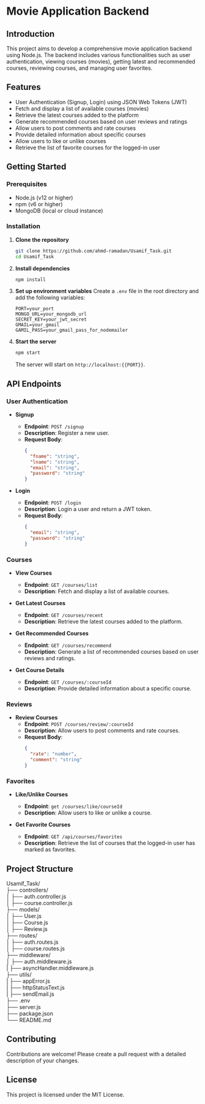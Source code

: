 # Movie Application Backend

## Introduction
This project aims to develop a comprehensive movie application backend using Node.js. The backend includes various functionalities such as user authentication, viewing courses (movies), getting latest and recommended courses, reviewing courses, and managing user favorites.

## Features
- User Authentication (Signup, Login) using JSON Web Tokens (JWT)
- Fetch and display a list of available courses (movies)
- Retrieve the latest courses added to the platform
- Generate recommended courses based on user reviews and ratings
- Allow users to post comments and rate courses
- Provide detailed information about specific courses
- Allow users to like or unlike courses
- Retrieve the list of favorite courses for the logged-in user

## Getting Started

### Prerequisites
- Node.js (v12 or higher)
- npm (v6 or higher)
- MongoDB (local or cloud instance)

### Installation

1. **Clone the repository**
    ```bash
    git clone https://github.com/ahmd-ramadan/Usamif_Task.git
    cd Usamif_Task
    ```

2. **Install dependencies**
    ```bash
    npm install
    ```

3. **Set up environment variables**
    Create a `.env` file in the root directory and add the following variables:
    ```env
    PORT=your_port
    MONGO_URL=your_mongodb_url
    SECRET_KEY=your_jwt_secret
    GMAIL=your_gmail
    GAMIL_PASS=your_gmail_pass_for_nodemailer
    ```

4. **Start the server**
    ```bash
    npm start
    ```
    The server will start on `http://localhost:{{PORT}}`.

## API Endpoints

### User Authentication
- **Signup**
  - **Endpoint**: `POST /signup`
  - **Description**: Register a new user.
  - **Request Body**:
    ```json
    {
      "fname": "string",
      "lname": "string",
      "email": "string",
      "password": "string"
    }
    ```

- **Login**
  - **Endpoint**: `POST /login`
  - **Description**: Login a user and return a JWT token.
  - **Request Body**:
    ```json
    {
      "email": "string",
      "password": "string"
    }
    ```

### Courses
- **View Courses**
  - **Endpoint**: `GET /courses/list`
  - **Description**: Fetch and display a list of available courses.

- **Get Latest Courses**
  - **Endpoint**: `GET /courses/recent`
  - **Description**: Retrieve the latest courses added to the platform.

- **Get Recommended Courses**
  - **Endpoint**: `GET /courses/recommend`
  - **Description**: Generate a list of recommended courses based on user reviews and ratings.

- **Get Course Details**
  - **Endpoint**: `GET /courses/:courseId`
  - **Description**: Provide detailed information about a specific course.

### Reviews
- **Review Courses**
  - **Endpoint**: `POST /courses/review/:courseId`
  - **Description**: Allow users to post comments and rate courses.
  - **Request Body**:
    ```json
    {
      "rate": "number",
      "comment": "string"
    }
    ```

### Favorites
- **Like/Unlike Courses**
  - **Endpoint**: `get /courses/like/courseId`
  - **Description**: Allow users to like or unlike a course.

- **Get Favorite Courses**
  - **Endpoint**: `GET /api/courses/favorites`
  - **Description**: Retrieve the list of courses that the logged-in user has marked as favorites.

## Project Structure
Usamif_Task/  
├── controllers/  
│ ├── auth.controller.js  
│ ├── course.controller.js  
├── models/  
│ ├── User.js  
│ ├── Course.js  
│ ├── Review.js  
├── routes/  
│ ├── auth.routes.js  
│ ├── course.routes.js  
├── middleware/  
│ ├── auth.middleware.js  
| ├── asyncHandler.middleware.js  
├── utils/  
| ├── appError.js  
| ├── httpStatusText.js  
| ├── sendEmail.js  
├── .env  
├── server.js  
├── package.json  
└── README.md  

## Contributing
Contributions are welcome! Please create a pull request with a detailed description of your changes.

## License
This project is licensed under the MIT License.
